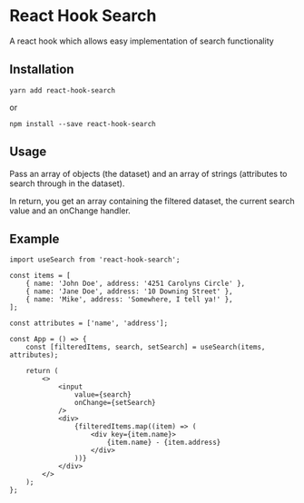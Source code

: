 # React Hook Search

A react hook which allows easy implementation of search functionality

## Installation

```
yarn add react-hook-search
```

or

```
npm install --save react-hook-search
```

## Usage

Pass an array of objects (the dataset) and an array of strings (attributes to search through in the dataset).

In return, you get an array containing the filtered dataset, the current search value and an onChange handler.

## Example

```
import useSearch from 'react-hook-search';

const items = [
	{ name: 'John Doe', address: '4251 Carolyns Circle' },
	{ name: 'Jane Doe', address: '10 Downing Street' },
	{ name: 'Mike', address: 'Somewhere, I tell ya!' },
];

const attributes = ['name', 'address'];

const App = () => {
	const [filteredItems, search, setSearch] = useSearch(items, attributes);

	return (
		<>
			<input
				value={search}
				onChange={setSearch}
			/>
			<div>
				{filteredItems.map((item) => (
					<div key={item.name}>
						{item.name} - {item.address}
					</div>
				))}
			</div>
		</>
	);
};
```